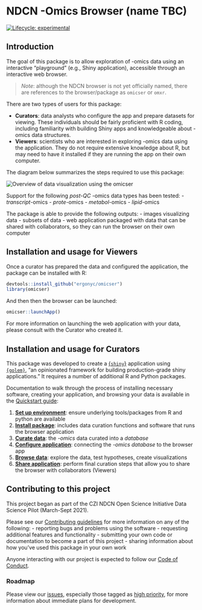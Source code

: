 
<!-- README.md is generated from README.Rmd. Please edit that file -->

# NDCN -Omics Browser (name TBC)

<!-- badges: start -->

[![Lifecycle:
experimental](https://img.shields.io/badge/lifecycle-experimental-orange.svg)](https://lifecycle.r-lib.org/articles/stages.html#experimental)
<!-- badges: end -->

## Introduction

The goal of this package is to allow exploration of -omics data using an
interactive “playground” (e.g., Shiny application), accessible through
an interactive web browser.

> *Note*: although the NDCN browser is not yet officially named, there
> are references to the browser/package as `omicser` or `omxr`.

There are two types of users for this package:

-   **Curators**: data analysts who configure the app and prepare
    datasets for viewing. These individuals should be fairly proficient
    with R coding, including familiarity with building Shiny apps and
    knowledgeable about -omics data structures.
-   **Viewers**: scientists who are interested in exploring -omics data
    using the application. They do not require extensive knowledge about
    R, but may need to have it installed if they are running the app on
    their own computer.

The diagram below summarizes the steps required to use this package:

![Overview of data visualization using the
omicser](man/figures/README-omicser-overview.png)

Support for the following *post-QC* -omics data types has been tested: -
*transcript*-omics - *prote*-omics - *metabol*-omics - *lipid*-omics

The package is able to provide the following outputs: - images
visualizing data - subsets of data - web application packaged with data
that can be shared with collaborators, so they can run the browser on
their own computer

## Installation and usage for Viewers

Once a curator has prepared the data and configured the application, the
package can be installed with R:

``` r
devtools::install_github("ergonyc/omicser")
library(omicser)
```

And then then the browser can be launched:

``` r
omicser::launchApp()
```

For more information on launching the web application with your data,
please consult with the Curator who created it.

## Installation and usage for Curators

This package was developed to create a
[{`shiny`}](https://shiny.rstudio.com/) application using  
[`{golem}`](https://github.com/ThinkR-open/golem), “an opinionated
framework for building production-grade shiny applications.” It requires
a number of additional R and Python packages.

Documentation to walk through the process of installing necessary
software, creating your application, and browsing your data is available
in the [Quickstart guide](quickstart/):

1.  [**Set up environment**](quickstart/01_environment_setup.md): ensure
    underlying tools/packages from R and python are available
2.  [**Install package**](quickstart/02_install.md): includes data
    curation functions and software that runs the browser application
3.  [**Curate data**](quickstart/03_data_curation.md): the *-omics* data
    curated into a *database*
4.  [**Configure application**](quickstart/04_configuration.md):
    connecting the *-omics database* to the browser app
5.  [**Browse data**](quickstart/05_browsing.md): explore the data, test
    hypotheses, create visualizations
6.  [**Share application**](quickstart/06_sharing.md): perform final
    curation steps that allow you to share the browser with
    collaborators (Viewers)

## Contributing to this project

This project began as part of the CZI NDCN Open Science Initiative Data
Science Pilot (March-Sept 2021).

Please see our [Contributing guidelines](CONTRIBUTING.md) for more
information on any of the following: - reporting bugs and problems using
the software - requesting additional features and functionality -
submitting your own code or documentation to become a part of this
project - sharing information about how you’ve used this package in your
own work

Anyone interacting with our project is expected to follow our [Code of
Conduct](CODE_OF_CONDUCT.md).

### Roadmap

Please view our [issues](https://github.com/ergonyc/omicser/issues),
especially those tagged as [high
priority](https://github.com/ergonyc/omicser/issues?q=is%3Aopen+is%3Aissue+label%3A%22high+priority%22),
for more information about immediate plans for development.
